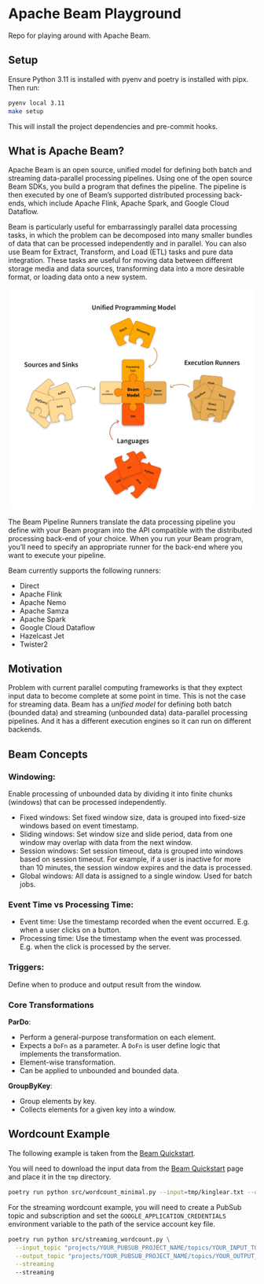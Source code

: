 # Apache Beam Playground

Repo for playing around with Apache Beam.

## Setup

Ensure Python 3.11 is installed with pyenv and poetry is installed with pipx. Then run:

```bash
pyenv local 3.11
make setup
```

This will install the project dependencies and pre-commit hooks.

## What is Apache Beam?

Apache Beam is an open source, unified model for defining both batch and streaming data-parallel processing pipelines. Using one of the open source Beam SDKs, you build a program that defines the pipeline. The pipeline is then executed by one of Beam’s supported distributed processing back-ends, which include Apache Flink, Apache Spark, and Google Cloud Dataflow.

Beam is particularly useful for embarrassingly parallel data processing tasks, in which the problem can be decomposed into many smaller bundles of data that can be processed independently and in parallel. You can also use Beam for Extract, Transform, and Load (ETL) tasks and pure data integration. These tasks are useful for moving data between different storage media and data sources, transforming data into a more desirable format, or loading data onto a new system.

![Beam Overview](assets/beam_overview.png)

The Beam Pipeline Runners translate the data processing pipeline you define with your Beam program into the API compatible with the distributed processing back-end of your choice. When you run your Beam program, you’ll need to specify an appropriate runner for the back-end where you want to execute your pipeline.

Beam currently supports the following runners:

- Direct
- Apache Flink
- Apache Nemo
- Apache Samza
- Apache Spark
- Google Cloud Dataflow
- Hazelcast Jet
- Twister2

## Motivation

Problem with current parallel computing frameworks is that they exptect input data to become complete at some point in time. This is not the case for streaming data. Beam has a *unified model* for defining both batch (bounded data) and streaming (unbounded data) data-parallel processing pipelines. And it has a different execution engines so it can run on different backends.

## Beam Concepts

### Windowing:

Enable processing of unbounded data by dividing it into finite chunks (windows) that can be processed independently.

- Fixed windows: Set fixed window size, data is grouped into fixed-size windows based on event timestamp.
- Sliding windows: Set window size and slide period, data from one window may overlap with data from the next window.
- Session windows: Set session timeout, data is grouped into windows based on session timeout. For example, if a user is inactive for more than 10 minutes, the session window expires and the data is processed.
- Global windows: All data is assigned to a single window. Used for batch jobs.

### Event Time vs Processing Time:

- Event time: Use the timestamp recorded when the event occurred. E.g. when a user clicks on a button.
- Processing time: Use the timestamp when the event was processed. E.g. when the click is processed by the server.

### Triggers:

Define when to produce and output result from the window.

### Core Transformations

**ParDo**:

- Perform a general-purpose transformation on each element.
- Expects a `DoFn` as a parameter. A `DoFn` is user define logic that implements the transformation.
- Element-wise transformation.
- Can be applied to unbounded and bounded data.

**GroupByKey**:

- Group elements by key.
- Collects elements for a given key into a window.

## Wordcount Example

The following example is taken from the [Beam Quickstart](https://beam.apache.org/get-started/quickstart-py/).

You will need to download the input data from the [Beam Quickstart](https://beam.apache.org/get-started/quickstart-py/) page and place it in the `tmp` directory.

```bash
poetry run python src/wordcount_minimal.py --input=tmp/kinglear.txt --output=tmp/outputfile.txt  --runner=DirectRunner
```

For the streaming wordcount example, you will need to create a PubSub topic and subscription and set the `GOOGLE_APPLICATION_CREDENTIALS` environment variable to the path of the service account key file.

```bash
poetry run python src/streaming_wordcount.py \
  --input_topic "projects/YOUR_PUBSUB_PROJECT_NAME/topics/YOUR_INPUT_TOPIC" \
  --output_topic "projects/YOUR_PUBSUB_PROJECT_NAME/topics/YOUR_OUTPUT_TOPIC" \
  --streaming
  --streaming
```

